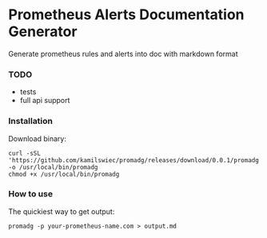# Prometheus Alerts Documentation Generator

Generate prometheus rules and alerts into doc with markdown format

### TODO
- tests
- full api support
### Installation
Download binary:
```
curl -sSL 'https://github.com/kamilswiec/promadg/releases/download/0.0.1/promadg' -o /usr/local/bin/promadg
chmod +x /usr/local/bin/promadg
```
### How to use
The quickiest way to get output:
```
promadg -p your-prometheus-name.com > output.md
```
